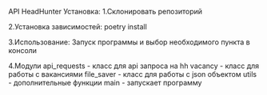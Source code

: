 API HeadHunter
Установка:
1.Склонировать репозиторий


2.Установка зависимостей:
poetry install

3.Использование:
Запуск программы и выбор необходимого пункта в консоли

4.Модули
api_requests - класс для api запроса на hh
vacancy - класс для работы с вакансиями
file_saver - класс для работы с json объектом
utils - дополнительные функции
main - запускает программу